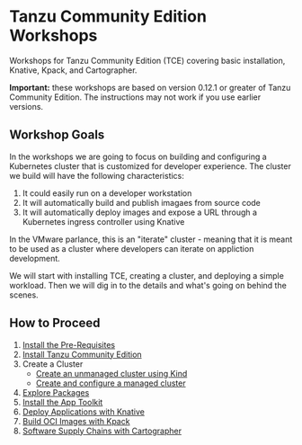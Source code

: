 # Tanzu Community Edition Workshops

Workshops for Tanzu Community Edition (TCE) covering basic installation, Knative, Kpack, and Cartographer.

**Important:** these workshops are based on version 0.12.1 or greater of Tanzu Community Edition.
The instructions may not work if you use earlier versions.

## Workshop Goals

In the workshops we are going to focus on building and configuring a Kubernetes cluster that is customized
for developer experience. The cluster we build will have the following characteristics:

1. It could easily run on a developer workstation
1. It will automatically build and publish imagaes from source code
1. It will automatically deploy images and expose a URL through a Kubernetes ingress controller using Knative

In the VMware parlance, this is an "iterate" cluster - meaning that it is meant to be used as a cluster
where developers can iterate on appliction development.

We will start with installing TCE, creating a cluster, and deploying a simple workload. Then we will dig in
to the details and what's going on behind the scenes.

## How to Proceed

1. [Install the Pre-Requisites](PreRequisites.md)
1. [Install Tanzu Community Edition](InstallTCE.md)
1. Create a Cluster
   - [Create an unmanaged cluster using Kind](01-creating-clusters/CreateUnmanagedCluster.md)
   - [Create and configure a managed cluster](01-creating-clusters/CreateManagedCluster.md)
1. [Explore Packages](02-explore-packages/)
1. [Install the App Toolkit](03-app-toolkit/)
1. [Deploy Applications with Knative](04-knative/)
1. [Build OCI Images with Kpack](05-kpack/)
1. [Software Supply Chains with Cartographer](06-cartographer/)
